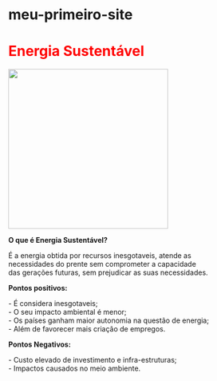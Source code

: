 # meu-primeiro-site

<html>
    <head>
        <title>
            Energia limpa e sustentável
        </title>
        <link rel="stylesheet" href="estilo.css">
    </head>
    <body>
        <h1><span style="color: red;">Energia Sustentável</span></h1>
        <img src="iamgem.jpg" width="320px">
        <p><b> O que é Energia Sustentável? </b></p>
        <p>É a energia obtida por recursos inesgotaveis, atende as
            <br>necessidades do prente sem comprometer a capacidade
            <br>das gerações futuras, sem prejudicar as suas necessidades.</p>
        <p><b>Pontos positivos:</b></p>
        <p>
            - É considera inesgotaveis;
            <br>- O seu impacto ambiental é menor;
            <br>- Os países ganham maior autonomia na questão de energia;
            <br>- Além de favorecer mais criação de empregos.
        </p>
        <p><b>Pontos Negativos:</b></p>
        <p>
            - Custo elevado de investimento e infra-estruturas;
            <br>- Impactos causados no meio ambiente.
        </p>
    </body>
</html>
